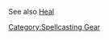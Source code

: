 See also [Heal](Heal_(spell) "wikilink")

[Category:Spellcasting Gear](Category:Spellcasting_Gear "wikilink")
